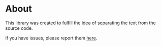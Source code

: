 # About

This library was created to fulfill the idea of separating the text from the source code.

If you have issues, please report them [here](https://github.com/YousefEZ/discord-qalib/issues).